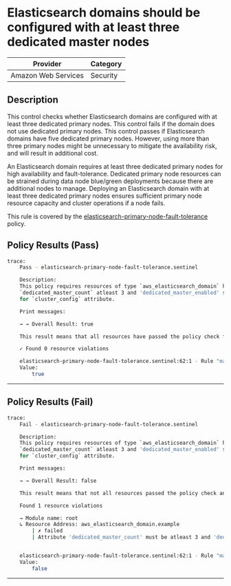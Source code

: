# Elasticsearch domains should be configured with at least three dedicated master nodes

| Provider            | Category  |
| ------------------- | --------  |
| Amazon Web Services |  Security |

## Description

This control checks whether Elasticsearch domains are configured with at least three dedicated primary nodes. This control fails if the domain does not use dedicated primary nodes. This control passes if Elasticsearch domains have five dedicated primary nodes. However, using more than three primary nodes might be unnecessary to mitigate the availability risk, and will result in additional cost.

An Elasticsearch domain requires at least three dedicated primary nodes for high availability and fault-tolerance. Dedicated primary node resources can be strained during data node blue/green deployments because there are additional nodes to manage. Deploying an Elasticsearch domain with at least three dedicated primary nodes ensures sufficient primary node resource capacity and cluster operations if a node fails.

This rule is covered by the [elasticsearch-primary-node-fault-tolerance](https://github.com/hashicorp/policy-library-NIST-Policy-Set-for-AWS-Terraform/blob/main/policies/elasticsearch/elasticsearch-primary-node-fault-tolerance.sentinel) policy.

## Policy Results (Pass)

```bash
trace:
    Pass - elasticsearch-primary-node-fault-tolerance.sentinel

    Description:
    This policy requires resources of type `aws_elasticsearch_domain` have the
    `dedicated_master_count` atleast 3 and 'dedicated_master_enabled' set to true
    for `cluster_config` attribute.

    Print messages:

    → → Overall Result: true

    This result means that all resources have passed the policy check for the policy elasticsearch-primary-node-fault-tolerance.

    ✓ Found 0 resource violations

    elasticsearch-primary-node-fault-tolerance.sentinel:62:1 - Rule "main"
    Value:
        true
```

---

## Policy Results (Fail)

```bash
trace:
    Fail - elasticsearch-primary-node-fault-tolerance.sentinel

    Description:
    This policy requires resources of type `aws_elasticsearch_domain` have the
    `dedicated_master_count` atleast 3 and 'dedicated_master_enabled' set to true
    for `cluster_config` attribute.

    Print messages:

    → → Overall Result: false

    This result means that not all resources passed the policy check and the protected behavior is not allowed for the policy elasticsearch-primary-node-fault-tolerance.

    Found 1 resource violations

    → Module name: root
    ↳ Resource Address: aws_elasticsearch_domain.example
        | ✗ failed
        | Attribute 'dedicated_master_count' must be atleast 3 and 'dedicated_master_enabled' set to true for the attribute 'cluster_config' for 'aws_elasticsearch_domain' resources. Refer to https://docs.aws.amazon.com/securityhub/latest/userguide/es-controls.html#es-7 for more details.


    elasticsearch-primary-node-fault-tolerance.sentinel:62:1 - Rule "main"
    Value:
        false
```

---
